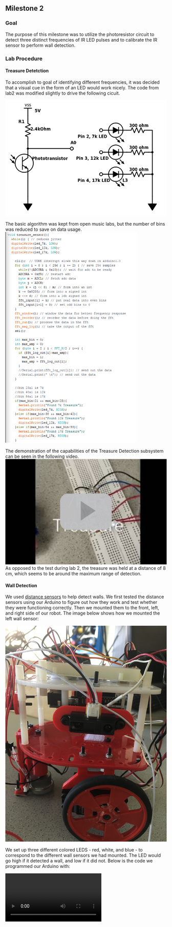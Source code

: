 ## Milestone 2
### Goal
The purpose of this milestone was to utilize the photoresistor circuit to detect three distinct frequencies of IR LED pulses and to calibrate the IR sensor to perform wall detection.
### Lab Procedure

#### Treasure Detetction
To accomplish to goal of identifying different frequencies, it was decided that a visual cue in the form of an LED would work nicely. The code from lab2 was modified slightly to drive the following cicuit.

![](./image/milestone2/modcir.png)

The basic algorithm was kept from open music labs, but the number of bins was reduced to save on data usage.
![](./image/milestone2/fftnew.png)

The demonstration of the capabilities of the Treasure Detection subsystem can be seen in the following video.
[![treasure detection video](./image/milestone2/2_1.JPG)](https://youtu.be/9iJFbW3Qb2s)
As opposed to the test during lab 2, the treasure was held at a distance of 8 cm, which seems to be around the maximum range of detection.

#### Wall Detection

We used [distance sensors](https://www.sparkfun.com/products/12728) to help detect walls. We first tested the distance sensors using our Arduino to figure out how they work and test whether they were functioning correctly. Then we mounted them to the front, left, and right side of our robot. The image below shows how we mounted the left wall sensor:

![](./image/milestone2/IMG_3614.jpg)

We set up three different colored LEDS - red, white, and blue - to correspond to the different wall sensors we had mounted. The LED would go high if it detected a wall, and low if it did not. Below is the code we programmed our Arduino with:


![](./image/milestone2/IMG_3612.MOV)
